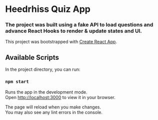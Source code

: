 # Heedrhiss Quiz App

### The project was built using a fake API to load questions and advance React Hooks to render & update states and UI.

This project was bootstrapped with [Create React App](https://github.com/heedrhiss).

## Available Scripts

In the project directory, you can run:

### `npm start`

Runs the app in the development mode.\
Open [http://localhost:3000](http://localhost:3000) to view it in your browser.

The page will reload when you make changes.\
You may also see any lint errors in the console.
